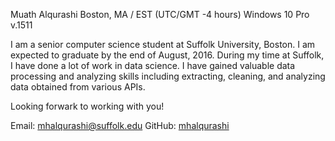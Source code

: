 Muath Alqurashi 
Boston, MA / EST (UTC/GMT -4 hours) 
Windows 10 Pro v.1511

I am a senior computer science student at Suffolk University, Boston. I am expected to graduate by the end of August, 2016. 
During my time at Suffolk, I have done a lot of work in data science. I have gained valuable data processing and analyzing skills including extracting, cleaning, and analyzing data obtained from various APIs. 

Looking forwark to working with you!

Email: mhalqurashi@suffolk.edu 
GitHub: [mhalqurashi](https://github.com/mhalqurashi)
